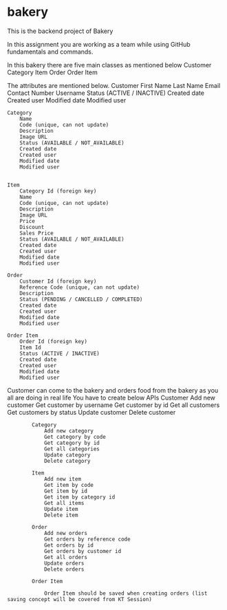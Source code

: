 # bakery
This is the backend project of Bakery

In this assignment you are working as a team while using GitHub fundamentals and commands.

In this bakery there are five main classes as mentioned below
	Customer
	Category
	Item
	Order
	Order Item

The attributes are mentioned below.
	Customer
		First Name
		Last Name
		Email
		Contact Number
		Username
		Status (ACTIVE / INACTIVE)
		Created date
		Created user
		Modified date
		Modified user

	
	Category
		Name
		Code (unique, can not update)
		Description
		Image URL
		Status (AVAILABLE / NOT_AVAILABLE)
		Created date
		Created user
		Modified date
		Modified user


	Item
		Category Id (foreign key)
		Name
		Code (unique, can not update)
		Description
		Image URL
		Price
		Discount
		Sales Price
		Status (AVAILABLE / NOT_AVAILABLE)
		Created date
		Created user
		Modified date
		Modified user	

	Order
		Customer Id (foreign key)
		Reference Code (unique, can not update)
		Description
		Status (PENDING / CANCELLED / COMPLETED)
		Created date
		Created user
		Modified date
		Modified user

	Order Item
		Order Id (foreign key)
		Item Id
		Status (ACTIVE / INACTIVE)
		Created date
		Created user
		Modified date
		Modified user		


Customer can come to the bakery and orders food from the bakery as you all are doing in real life
You have to create below APIs
			Customer
				Add new customer
				Get customer by username
				Get customer by id
				Get all customers
				Get customers by status
				Update customer
				Delete customer

			Category
				Add new category
				Get category by code
				Get category by id
				Get all categories
				Update category
				Delete category	

			Item
				Add new item
				Get item by code
				Get item by id
				Get item by category id
				Get all items
				Update item
				Delete item	

			Order
				Add new orders
				Get orders by reference code
				Get orders by id
				Get orders by customer id
				Get all orders
				Update orders
				Delete orders

			Order Item
				
				Order Item should be saved when creating orders	(list saving concept will be covered from KT Session)



